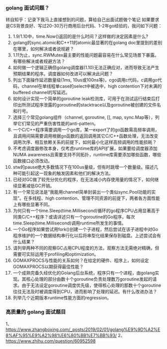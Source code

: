 ### golang 面试问题？
转自知乎：记录下我马上直接想到的问题，算给自己出面试题做个笔记
如果要求是CS背景良好、写过20-30万行商用后台代码、1-2年go经验的，我问如下问题：
1. 1.9/1.10中，time.Now()返回的是什么时间？这样做的决定因素是什么?
 2. golang的sync.atomic和C++11的atomic最显著的在golang doc里提到的差别在哪里，如何解决或者说规避？
 3. 1.11为止，sync.RWMutex最主要的性能问题最容易在什么常见场景下暴露。有哪些解决或者规避方法？
 4. 如何做一个逻辑正确但golang调度器(1.10)无法正确应对，进而导致无法产生预期结果的程序。调度器如何改进可以解决此问题？
 5. 列出下面操作延迟数量级(1ms, 10us或100ns等)，cgo调用c代码，c调用go代码，channel在单线程单case的select中被选中，high contention下对未满的buffered channel的写延迟。
 6. 如何设计实现一个简单的goroutine leak检测库，可用于在测试运行结束后打印出所测试程序泄露的goroutine的stacktrace以及goroutine被创建的文件名和行号。
 7. 选择三个常见golang组件（channel, goroutine, [], map, sync.Map等），列举它们常见的严重伤害性能的anti-pattern。
 8. 一个C/C++程序需要调用一个go库，某一export了的go函数需高频率调用，且调用间隔需要调用根据go函数的返回调用其它C/C++函数处理，无法改变调用次序、相互依赖关系的前提下，如何最小化这样高频调用的性能损耗？
 9. 不考虑调度器修改本身，仅考虑runtime库的API扩展，如果要给调度器添加NUMA awareness且需要支持不同拓扑，runtime库需要添加哪些函数，哪些函数接口必须改动。
 10. stw的pause绝大多数情况下在100us量级，但有时跳增一个数量级。描述几种可能引起这一现象的触发因素和他们的解决方法。
 11. 已经对GC做了较充分优化的程序，在无法减小内存使用量的情况下，如何继续显著减低GC开销。
 12. 有一个常见说法是“我能用channel简单封装出一个类似sync.Pool功能的实现”。在多线程、high contention、管理不同资源的前提下，两者各方面性能上有哪些显著不同。
 13. 为何只有一个time.Sleep(time.Millisecond)循环的go程序CPU占用显著高于同类C/C++程序？或请详述只有一个goroutine的Go程序，每次time.Sleep(time.Millisecond)调用runtime所发生的事情。
 14. 一个Go程序如果尝试用fork()创建一个子进程，然后尝试在该子进程中对Go程序维护的一个数据结构串行化以后将串型化结果保存到磁盘。上述尝试会有什么结果？
 15. 请列举两种不同的观察GC占用CPU程度的方法，观察方法无需绝对精确，但需要可实际运用于profiling和optimization。
 16. GOMAXPROCS与性能的关系如何？在给定的硬件、程序上，如何设定GOMAXPROCS以期获得最佳性能？
 17. 一个成熟完备久经优化的Golang后台系统，程序只有一个进程，由golang实现。其核心处理的部分由数十个goroutine负责处理数万goroutine发起的请求。由于无法设定goroutine调度优先级，使得核心处理的那数十个goroutine往往无法及时被调度得到CPU，进而影响了处理的延迟。有什么改进办法？
 18. 列举几个近期版本runtime性能方面的regression。

 ### 高质量的 golang 面试题目
 1、https://www.zhangboxing.com/_posts/2019/02/01/golang%E9%9D%A2%E8%AF%95%E9%A2%98%E6%80%BB%E7%BB%93/
 2、https://www.zhihu.com/question/60952598
 
 
 
 